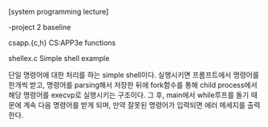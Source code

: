 [system programming lecture]

-project 2 baseline

csapp.{c,h}
        CS:APP3e functions

shellex.c
        Simple shell example

단일 명령어에 대한 처리를 하는 simple shell이다.
실행시키면 프롬프트에서 명령어를 한개씩 받고,
명령어를 parsing해서 저장한 뒤에 fork함수를 통해 child process에서 해당 명령어를 execvp로 실행시키는 구조이다.
그 후, main에서 while루프를 돌기 때문에 계속 다음 명령어를 받게 되며,
만약 잘못된 명령어가 입력되면 에러 메세지를 출력한다.

